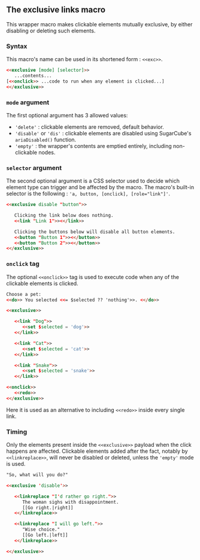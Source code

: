 ## The exclusive links macro

This wrapper macro makes clickable elements mutually exclusive, by either disabling or deleting such elements.

### Syntax

This macro's name can be used in its shortened form : `<<exc>>`.

```html
<<exclusive [mode] [selector]>>
   ...contents...
[<<onclick>> ...code to run when any element is clicked...]
<</exclusive>>
```

### `mode` argument ###

The first optional argument has 3 allowed values:
- `'delete'` : clickable elements are removed, default behavior.
- `'disable'` or `'dis'` : clickable elements are disabled using SugarCube's `ariaDisabled()` function.
- `'empty'` : the wrapper's contents are emptied entirely, including non-clickable nodes.

### `selector` argument ###

The second optional argument is a CSS selector used to decide which element type can trigger and be affected by the macro. The macro's built-in selector is the following : `'a, button, [onclick], [role="link"]'`.

```html
<<exclusive disable "button">>

   Clicking the link below does nothing.
   <<link "Link 1">><</link>>

   Clicking the buttons below will disable all button elements.
   <<button "Button 1">><</button>>
   <<button "Button 2">><</button>>
<</exclusive>>
```


### `onclick` tag ###

The optional `<<onclick>>` tag is used to execute code when any of the clickable elements is clicked.

```html
Choose a pet:
<<do>> You selected <<= $selected ?? 'nothing'>>. <</do>>

<<exclusive>>

   <<link "Dog">>
      <<set $selected = 'dog'>>
   <</link>>

   <<link "Cat">>
      <<set $selected = 'cat'>>
   <</link>>

   <<link "Snake">>
      <<set $selected = 'snake'>>
   <</link>>

<<onclick>> 
   <<redo>>
<</exclusive>>
```

Here it is used as an alternative to including `<<redo>>` inside every single link.

### Timing

Only the elements present inside the `<<exclusive>>` payload when the click happens are affected. Clickable elements added after the fact, notably by `<<linkreplace>>`, will never be disabled or deleted, unless the `'empty'` mode is used.

```html
"So, what will you do?"

<<exclusive 'disable'>>

   <<linkreplace "I'd rather go right.">>
      The woman sighs with disappointment.
      [[Go right.|right]]
   <</linkreplace>>

   <<linkreplace "I will go left.">>
      "Wise choice."
      [[Go left.|left]]
   <</linkreplace>>

<</exclusive>>
```
